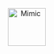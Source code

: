 <p align="center">
    <img src="./assets/img/Headers/Mimic.svg" height="75px" alt="Mimic"  title="Mimic">
</p>
<br />
